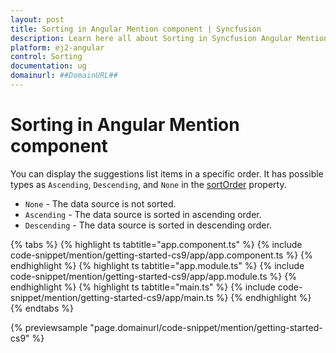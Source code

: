```yaml
---
layout: post
title: Sorting in Angular Mention component | Syncfusion
description: Learn here all about Sorting in Syncfusion Angular Mention component of Syncfusion Essential JS 2 and more.
platform: ej2-angular
control: Sorting 
documentation: ug
domainurl: ##DomainURL##
---
```


# Sorting in Angular Mention component

You can display the suggestions list items in a specific order. It has possible types as `Ascending`, `Descending`, and `None` in the [sortOrder](https://ej2.syncfusion.com/angular/documentation/api/mention/#sortorder) property.

* `None` - The data source is not sorted.
* `Ascending` - The data source is sorted in ascending order.
* `Descending` - The data source is sorted in descending order.

{% tabs %}
{% highlight ts tabtitle="app.component.ts" %}
{% include code-snippet/mention/getting-started-cs9/app/app.component.ts %}
{% endhighlight %}
{% highlight ts tabtitle="app.module.ts" %}
{% include code-snippet/mention/getting-started-cs9/app/app.module.ts %}
{% endhighlight %}
{% highlight ts tabtitle="main.ts" %}
{% include code-snippet/mention/getting-started-cs9/app/main.ts %}
{% endhighlight %}
{% endtabs %}
  
{% previewsample "page.domainurl/code-snippet/mention/getting-started-cs9" %}